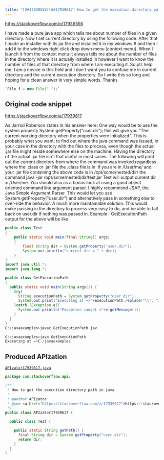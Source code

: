```yaml
---
title: "[Q#17939556][A#17939617] How to get the execution directory path in java"
---
```


https://stackoverflow.com/q/17939556

I have made a pure java app which tells me about number of files in a given directory. Now I set current directory by using the following code:
After that I made an installer with its jar file and installed it in my windows 8 and then I add it to the windows right click drop down menu (context menu). When I launch it from the context menu it always tells me about the number of files in the directory where it is actually installed in however I want to know the number of files of that directory from where I am executing it.
So plz help me. I am a novice in this field and I don't want you to confuse me in current directory and the current execution directory. So I write this so long and hoping for a clean answer in very simple words.
Thanks


```java
`File f = new File(".");`
```


## Original code snippet

https://stackoverflow.com/a/17939617

As Jarrod Roberson states in his answer here:
One way would be to use the system property
System.getProperty("user.dir"); this will give you "The current
  working directory when the properties were initialized". This is
  probably what you want. to find out where the java command was
  issued, in your case in the directory with the files to process, even
  though the actual .jar file might reside somewhere else on the
  machine. Having the directory of the actual .jar file isn't that
  useful in most cases.
The following will print out the current directory from where the
  command was invoked regardless where the .class or .jar file the
  .class file is in.
if you are in /User/me/ and your .jar file containing the above code
  is in /opt/some/nested/dir/ the command java -jar
  /opt/some/nested/dir/test.jar Test will output current dir =
  /User/me.
You should also as a bonus look at using a good object oriented
  command line argument parser. I highly recommend JSAP, the Java
  Simple Argument Parser. This would let you use
  System.getProperty("user.dir") and alternatively pass in something
  else to over-ride the behavior. A much more maintainable solution.
  This would make passing in the directory to process very easy to do,
  and be able to fall back on user.dir if nothing was passed in.
Example :  GetExecutionPath
output for the above will be like

```java
public class Test
{
    public static void main(final String[] args)
    {
        final String dir = System.getProperty("user.dir");
        System.out.println("current dir = " + dir);
    }
}
import java.util.*;
import java.lang.*;

public class GetExecutionPath
{
  public static void main(String args[]) {
    try{
      String executionPath = System.getProperty("user.dir");
      System.out.print("Executing at =>"+executionPath.replace("\\", "/"));
    }catch (Exception e){
      System.out.println("Exception caught ="+e.getMessage());
    }
  }
}
C:\javaexamples>javac GetExecutionPath.jav

C:\javaexamples>java GetExecutionPath
Executing at =>C:/javaexamples
```

## Produced APIzation

[`APIzator17939617.java`](/data/search/java/APIzator17939617.java)

```java
package com.stackoverflow.api;

/**
 * How to get the execution directory path in java
 *
 * @author APIzator
 * @see <a href="https://stackoverflow.com/a/17939617">https://stackoverflow.com/a/17939617</a>
 */
public class APIzator17939617 {

  public class Test {

    public static String getPath() {
      final String dir = System.getProperty("user.dir");
      return dir;
    }
  }
}
```